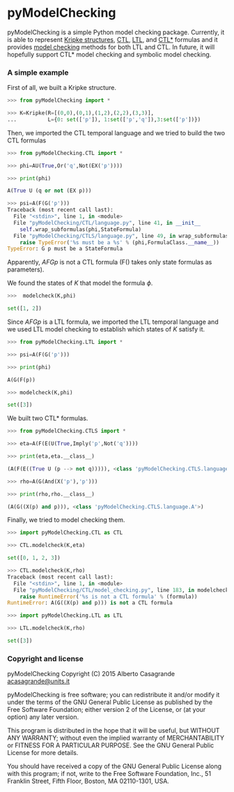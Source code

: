 # pyModelChecking
pyModelChecking is a simple Python model checking package. Currently, it is able to represent
[Kripke structures][Kripke], [CTL][CTL], [LTL][LTL], and [CTL*][CTLS] formulas and
it provides [model checking][modelchecking] methods for both LTL and CTL.
In future, it will hopefully support CTL* model checking and
symbolic model checking.

[Kripke]: https://en.wikipedia.org/wiki/Kripke_structure_%28model_checking%29
[CTL]: https://en.wikipedia.org/wiki/Computation_tree_logic
[modelchecking]: https://en.wikipedia.org/wiki/Model_checking
[LTL]: https://en.wikipedia.org/wiki/Linear_temporal_logic
[CTLS]: https://en.wikipedia.org/wiki/CTL*

### A simple example
First of all, we built a Kripke structure.

```python
>>> from pyModelChecking import *

>>> K=Kripke(R=[(0,0),(0,1),(1,2),(2,2),(3,3)],
...          L={0: set(['p']), 1:set(['p','q']),3:set(['p'])})
```

Then, we imported the CTL temporal language and we tried to build
the two CTL formulas

```python
>>> from pyModelChecking.CTL import *

>>> phi=AU(True,Or('q',Not(EX('p'))))

>>> print(phi)

A(True U (q or not (EX p)))

>>> psi=A(F(G('p')))
Traceback (most recent call last):
  File "<stdin>", line 1, in <module>
  File "pyModelChecking/CTL/language.py", line 41, in __init__
    self.wrap_subformulas(phi,StateFormula)
  File "pyModelChecking/CTLS/language.py", line 49, in wrap_subformulas
    raise TypeError('%s must be a %s' % (phi,FormulaClass.__name__))
TypeError: G p must be a StateFormula
```

Apparently, $AFG p$ is not a CTL formula (F() takes only state formulas as
parameters).

We found the states of $K$ that model the formula $\phi$.

```python
>>>  modelcheck(K,phi)

set([1, 2])
```

Since $AFG p$ is a LTL formula, we imported the LTL temporal language and
we used LTL model checking to establish which states of $K$ satisfy it.

```python
>>> from pyModelChecking.LTL import *

>>> psi=A(F(G('p')))

>>> print(phi)

A(G(F(p))

>>> modelcheck(K,phi)

set([3])
```

We built two CTL* formulas.

```python
>>> from pyModelChecking.CTLS import *

>>> eta=A(F(E(U(True,Imply('p',Not('q'))))

>>> print(eta,eta.__class__)

(A(F(E((True U (p --> not q))))), <class 'pyModelChecking.CTLS.language.A'>)

>>> rho=A(G(And(X('p'),'p')))

>>> print(rho,rho.__class__)

(A(G((X(p) and p))), <class 'pyModelChecking.CTLS.language.A'>)
```

Finally, we tried to model checking them.

```python
>>> import pyModelChecking.CTL as CTL

>>> CTL.modelcheck(K,eta)

set([0, 1, 2, 3])

>>> CTL.modelcheck(K,rho)
Traceback (most recent call last):
  File "<stdin>", line 1, in <module>
  File "pyModelChecking/CTL/model_checking.py", line 183, in modelcheck
    raise RuntimeError('%s is not a CTL formula' % (formula))
RuntimeError: A(G((X(p) and p))) is not a CTL formula

>>> import pyModelChecking.LTL as LTL

>>> LTL.modelcheck(K,rho)

set([3])
```

### Copyright and license

pyModelChecking
Copyright (C) 2015  Alberto Casagrande <acasagrande@units.it>

pyModelChecking is free software; you can redistribute it and/or
modify it under the terms of the GNU General Public License
as published by the Free Software Foundation; either version 2
of the License, or (at your option) any later version.

This program is distributed in the hope that it will be useful,
but WITHOUT ANY WARRANTY; without even the implied warranty of
MERCHANTABILITY or FITNESS FOR A PARTICULAR PURPOSE.  See the
GNU General Public License for more details.

You should have received a copy of the GNU General Public License
along with this program; if not, write to the Free Software
Foundation, Inc., 51 Franklin Street, Fifth Floor, Boston, MA  02110-1301, USA.
